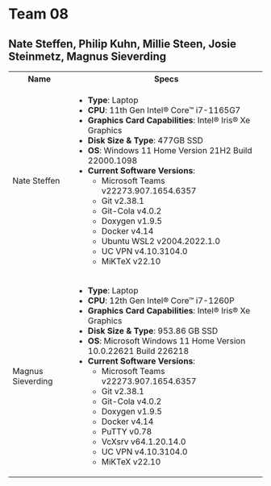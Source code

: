 # Team 08
## Nate Steffen, Philip Kuhn, Millie Steen, Josie Steinmetz, Magnus Sieverding

<table>
  <tbody>
    <tr>
      <th align="center">Name</th>
      <th align="center">Specs</th>
     </tr>
     <tr>
      <td>Nate Steffen</td>
      <td>
        <ul>
          <li><b>Type</b>: Laptop</li>
          <li><b>CPU</b>: 11th Gen Intel® Core™ i7-1165G7</li>
          <li><b>Graphics Card Capabilities</b>: Intel® Iris® Xe Graphics</li>
          <li><b>Disk Size & Type</b>: 477GB SSD</li>
          <li><b>OS</b>: Windows 11 Home Version 21H2 Build 22000.1098</li>
          <li><b>Current Software Versions</b>:
            <ul>
              <li>Microsoft Teams v22273.907.1654.6357</li>
              <li>Git v2.38.1</li>
              <li>Git-Cola v4.0.2</li>
              <li>Doxygen v1.9.5</li>
              <li>Docker v4.14</li>
              <li>Ubuntu WSL2 v2004.2022.1.0</li>
              <li>UC VPN v4.10.3104.0</li>
              <li> MiKTeX v22.10</li>
            </ul>
        </ul>
      </td>
     </tr>
     <tr>
      <td>Magnus Sieverding</td>
      <td>
        <ul>
          <li><b>Type</b>: Laptop</li>
          <li><b>CPU</b>: 12th Gen Intel® Core™ i7-1260P</li>
          <li><b>Graphics Card Capabilities</b>: Intel® Iris® Xe Graphics</li>
          <li><b>Disk Size & Type</b>: 953.86 GB SSD</li>
          <li><b>OS</b>: Microsoft Windows 11 Home Version 10.0.22621 Build 226218</li>
          <li><b>Current Software Versions</b>:
            <ul>
              <li>Microsoft Teams v22273.907.1654.6357</li>
              <li>Git v2.38.1</li>
              <li>Git-Cola v4.0.2</li>
              <li>Doxygen v1.9.5</li>
              <li>Docker v4.14</li>
              <li>PuTTY v0.78</li>
              <li>VcXsrv v64.1.20.14.0</li>
              <li>UC VPN v4.10.3104.0</li>
              <li> MiKTeX v22.10</li>
            </ul>
       </td>
    </tr>
   </tbody>
</table>



